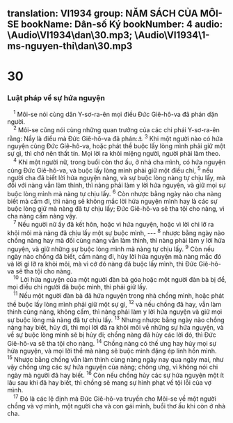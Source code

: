 translation: VI1934
group: NĂM SÁCH CỦA MÔI-SE
bookName: Dân-số Ký 
bookNumber: 4
audio: \Audio\VI1934\dan\30.mp3; \Audio\VI1934\1-ms-nguyen-thi\dan\30.mp3
-------

<div class="title"><h1>30</h1><h3>Luật pháp về sự hứa nguyện</h3></div>
<span class="verse dan_30_1"> <sup>1</sup> Môi-se nói cùng dân Y-sơ-ra-ên mọi điều Đức Giê-hô-va đã phán dặn người. <br/></span>
<span class="verse dan_30_2"> <sup>2</sup> Môi-se cũng nói cùng những quan trưởng của các chi phái Y-sơ-ra-ên rằng: Nầy là điều mà Đức Giê-hô-va đã phán:<a data-toggle="tooltip" data-placement="bottom" title="Phu 23:21-23; Mat 5:33">⚓</a></span>
<span class="verse dan_30_3"><sup>3</sup> Khi một người nào có hứa nguyện cùng Đức Giê-hô-va, hoặc phát thề buộc lấy lòng mình phải giữ một sự gì, thì chớ nên thất tín. Mọi lời ra khỏi miệng người, người phải làm theo. <br/></span>
<span class="verse dan_30_4"> <sup>4</sup> Khi một người nữ, trong buổi còn thơ ấu, ở nhà cha mình, có hứa nguyện cùng Đức Giê-hô-va, và buộc lấy lòng mình phải giữ một điều chi, </span>
<span class="verse dan_30_5"><sup>5</sup> nếu người cha đã biết lời hứa nguyện nàng, và sự buộc lòng nàng tự chịu lấy, mà đối với nàng vẫn làm thinh, thì nàng phải làm y lời hứa nguyện, và giữ mọi sự buộc lòng mình mà nàng tự chịu lấy. </span>
<span class="verse dan_30_6"><sup>6</sup> Còn nhược bằng ngày nào cha nàng biết mà cấm đi, thì nàng sẽ không mắc lời hứa nguyện mình hay là các sự buộc lòng giữ mà nàng đã tự chịu lấy; Đức Giê-hô-va sẽ tha tội cho nàng, vì cha nàng cấm nàng vậy. <br/></span>
<span class="verse dan_30_7"> <sup>7</sup> Nếu người nữ ấy đã kết hôn, hoặc vì hứa nguyện, hoặc vì lời chi lỡ ra khỏi môi mà nàng đã chịu lấy một sự buộc mình, --- </span>
<span class="verse dan_30_8"><sup>8</sup> nhược bằng ngày nào chồng nàng hay mà đối cùng nàng vẫn làm thinh, thì nàng phải làm y lời hứa nguyện, và giữ những sự buộc lòng mình mà nàng tự chịu lấy. </span>
<span class="verse dan_30_9"><sup>9</sup> Còn nếu ngày nào chồng đã biết, cấm nàng đi, hủy lời hứa nguyện mà nàng mắc đó và lời gì lỡ ra khỏi môi, mà vì cớ đó nàng đã buộc lấy mình, thì Đức Giê-hô-va sẽ tha tội cho nàng. <br/></span>
<span class="verse dan_30_10"> <sup>10</sup> Lời hứa nguyện của một người đàn bà góa hoặc một người đàn bà bị để, mọi điều chi người đã buộc mình, thì phải giữ lấy. <br/></span>
<span class="verse dan_30_11"> <sup>11</sup> Nếu một người đàn bà đã hứa nguyện trong nhà chồng mình, hoặc phát thề buộc lấy lòng mình phải giữ một sự gì, </span>
<span class="verse dan_30_12"><sup>12</sup> và nếu chồng đã hay, vẫn làm thinh cùng nàng, không cấm, thì nàng phải làm y lời hứa nguyện và giữ mọi sự buộc lòng mà nàng đã tự chịu lấy. </span>
<span class="verse dan_30_13"><sup>13</sup> Nhưng nhược bằng ngày nào chồng nàng hay biết, hủy đi, thì mọi lời đã ra khỏi môi về những sự hứa nguyện, và về sự buộc lòng mình sẽ bị hủy đi; chồng nàng đã hủy các lời đó, thì Đức Giê-hô-va sẽ tha tội cho nàng. </span>
<span class="verse dan_30_14"><sup>14</sup> Chồng nàng có thế ưng hay hủy mọi sự hứa nguyện, và mọi lời thề mà nàng sẽ buộc mình đặng ép linh hồn mình. </span>
<span class="verse dan_30_15"><sup>15</sup> Nhược bằng chồng vẫn làm thinh cùng nàng ngày nay qua ngày mai, như vậy chồng ưng các sự hứa nguyện của nàng; chồng ưng, vì không nói chi ngày mà người đã hay biết. </span>
<span class="verse dan_30_16"><sup>16</sup> Còn nếu chồng hủy các sự hứa nguyện một ít lâu sau khi đã hay biết, thì chồng sẽ mang sự hình phạt về tội lỗi của vợ mình. <br/></span>
<span class="verse dan_30_17"> <sup>17</sup> Đó là các lệ định mà Đức Giê-hô-va truyền cho Môi-se về một người chồng và vợ mình, một người cha và con gái mình, buổi thơ ấu khi còn ở nhà cha. <br/></span>
